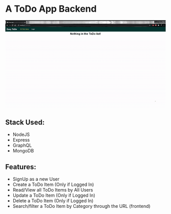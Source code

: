 # A ToDo App Backend
![Demo](https://github.com/tausvels/toDo_nodeJS_graphQL/blob/master/resources/ToDo%20App%20Demo.gif?raw=true)
## Stack Used:
  - NodeJS
  - Express
  - GraphQL
  - MongoDB
## Features:
  - SignUp as a new User
  - Create a ToDo Item (Only if Logged In)
  - Read/View all ToDo Items by All Users
  - Update a ToDo Item (Only if Logged In)
  - Delete a ToDo Item (Only if Logged In)
  - Search/filter a ToDo Item by Category through the URL (frontend)

